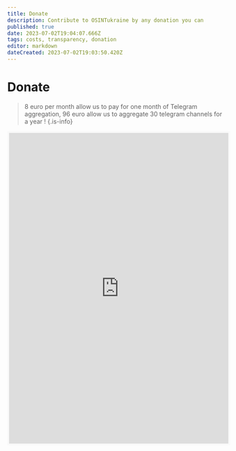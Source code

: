 ```yaml
---
title: Donate
description: Contribute to OSINTukraine by any donation you can
published: true
date: 2023-07-02T19:04:07.666Z
tags: costs, transparency, donation
editor: markdown
dateCreated: 2023-07-02T19:03:50.420Z
---
```


# Donate
> 8 euro per month allow us to pay for one month of Telegram aggregation, 96 euro allow us to aggregate 30 telegram channels for a year !
{.is-info}


<iframe id='kofiframe' src='https://ko-fi.com/cyberbenb/?hidefeed=true&widget=true&embed=true&preview=true' style='border:none;width:100%;padding:4px;background:#f9f9f9;' height='712' title='cyberbenb'></iframe>